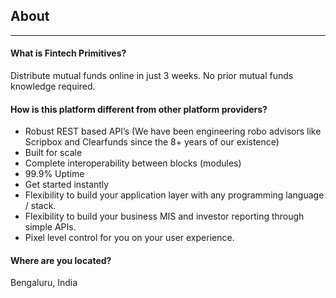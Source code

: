 ## About
-----------------------------
#### What is Fintech Primitives?
Distribute mutual funds online in just 3 weeks.
No prior mutual funds knowledge required.

#### How is this platform different from other platform providers?
  - Robust REST based API’s (We have been engineering robo advisors like Scripbox and Clearfunds since the 8+ years of our existence)
  - Built for scale
  - Complete interoperability between blocks (modules)
  - 99.9% Uptime
  - Get started instantly
  - Flexibility to build your application layer with any programming language / stack.
  - Flexibility to build your business MIS and investor reporting through simple APIs.
  - Pixel level control for you on your user experience.


#### Where are you located?
Bengaluru, India
